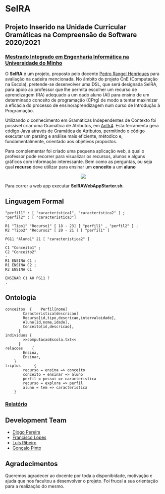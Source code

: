 # SelRA
## Projeto Inserido na Unidade Curricular Gramáticas na Compreensão de Software 2020/2021
### [Mestrado Integrado em Engenharia Informática na Universidade do Minho](https://miei.di.uminho.pt/)

O **SelRA** é um projeto, proposto pelo docente [Pedro Rangel Henriques](http://algoritmi.uminho.pt/member-profile/pedro-manuel-rangel-santos-henriques/0000187/) para avaliação na cadeira mencionada. No âmbito do projeto CnE (Computação na Escola), pretende-se desenvolver uma DSL, que será designada SelRA, para apoio ao professor que lhe permita escolher um recurso de aprendizagem (RA) adequado a um dado aluno
(Al) para ensino de um determinado conceito de programação (CPrg) de modo a tentar maximizar a eficácia do
processo de ensino/aprendizagem num curso de Introdução à Programação.

Utilizando o conhecimento em Gramáticas Independentes de Contexto foi possível criar uma Gramática de Atributos, em [Antlr4](https://www.antlr.org/). Esta ferramenta gera código Java através de Gramática de Atributos, permitindo o código executar um parsing e análise mais eficiente, métodico e, fundamentalmente, orientado aos objetivos propostos. 

Para complementar foi criado uma pequena aplicação web, à qual o professor pode recorrer para visualizar os recursos, alunos e alguns gráficos com informação interessante. Bem como as perguntas, ou seja qual **recurso** deve utilizar para ensinar um **conceito** a um **aluno**

<p align="center">
  <img src="https://github.com/luis1ribeiro/SelRA/blob/main/Docs/resultado.png">
</p>

Para correr a web app executar **SelRAWebAppStarter.sh**.

## Linguagem Formal
```
"perfil1" : [ "caracteristica1", "caracteristica2" ] ;
"perfil2" : [ "caracteristica3"]
-
R1 "Tipo1" "Recurso1" [ 18 - 23] [ "perfil1" , "perfil2" ] ;
R2 "Tipo2" "Recurso2" [ 20 - 21 ] [ "perfil1" ]
-
PG11 "Aluno1" 21 [ "caracteristica2" ]
-
C1 "Conceito1" ;
C2 "Conceito2"
-
R1 ENSINA C1 ;
R1 ENSINA C2 ;
R2 ENSINA C1
-
ENSINAR C1 AO PG11 ?
. 
```

## Ontologia
```
conceitos  { 	Perfil[nome]
		Caracteristica[descricao]
		Recurso[id,tipo,descricao,intervaloidade], 
		Aluno[id,nome,idade],  
		Conceito[id,descricao], 
	  }
individuos { 
		>>computacaoEscola.txt<<
	  }
relacoes    { 
		Ensina,
		Ensinar, 	
	}
triplos      { 	
		recurso = ensina => conceito 
		conceito = ensinar => aluno
		perfil = possui => caracteristica
		recurso = explora => perfil
		aluno = tem => caracteristica
 	}
```

### [Relatório](https://github.com/luis1ribeiro/SelRA/blob/main/Docs/Relat%C3%B3rio_Grupo10_Projeto1_GCS.pdf)

## Development Team

* [Diogo Pereira](https://github.com/dpereira7)
* [Francisco Lopes](https://github.com/chico2911)
* [Luís Ribeiro](https://github.com/luis1ribeiro)
* [Gonçalo Pinto](https://github.com/GRP99)

## Agradecimentos

Queremos agradecer ao docente por toda a disponibidade, motivação e ajuda que nos facultou a desenvolver o projeto. Foi frucal a sua orientação para a realização do mesmo.